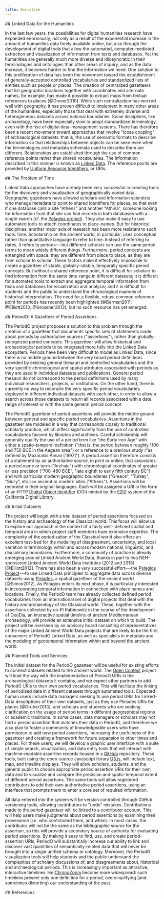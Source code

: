 ```yaml
---
title: Narrative
---
```


<!-- note: MUST leave blank lines before </section> end tags -->

<section>
## Linked Data for the Humanities

In the last few years, the possibilities for digital humanities
research have expanded enormously, not only as a result of the
exponential increase in the amount of humanities data freely available
online, but also through the development of digital tools that allow
the automated, computer-mediated extraction and visualization of
information from texts and databases. Yet the humanities are generally
much more diverse and idiosyncratic in their terminologies and
ontologies than other areas of inquiry, and as the data increase, it
becomes harder to find the information we need. One solution to this
proliferation of data has been the movement toward the establishment
of generally-accepted controlled vocabularies and standardized lists
of entities such as people or places. The creation of centralized
gazetteers that list geographic locations together with coordinates
and alternate names, for example, has made it possible to extract maps
from textual references to places [@Grover2010]. While such
centralization has worked well with geography, it has proven difficult
to implement in many other areas of the humanities, especially those
that deal with extremely diverse and heterogeneous datasets across
national boundaries. Some disciplines, like archaeology, have been
especially slow to adopt standardized terminology, even with the rise
of digital data-management systems. There has therefore been a recent
movement toward approaches that involve "loose coupling" of
archaeological datasets: that is, the use of semantic formats to
describe information so that relationships between objects can be seen
even when the terminologies and metadata schemata used to describe
them are different. Relationships are established through the use of
common reference points rather than shared vocabularies. The
information described in this manner is known as [Linked
Data][ldata]. The reference points are provided by [Uniform Resource
Identifiers][uri], or URIs.

</section>

[uri]: http://en.wikipedia.org/wiki/Uniform_resource_identifier
[ldata]: http://www.w3.org/DesignIssues/LinkedData.html

<section>
## The Problem of Time

Linked Data approaches have already been very successful in creating
tools for the discovery and visualization of geographically coded
data. Geographic gazetteers have allowed scholars and information
scientists who manage metadata to point to shared identifiers for
places, so that even if one database calls a site "Athens" and another
"Athina", someone looking for information from that site can find
records in both databases with a single search (cf. the [Pelagios
project][pel]). They also make it easy to use automated tools to attach
coordinates to place-names. But for historical disciplines, another
major axis of research has been more resistant to such tools:
time. Scholarship on the ancient world, in particular, uses conceptual
rather than quantitative language to refer to time. Instead of
referring to dates, it refers to periods---but different scholars can
use the same period terms to mean widely different
things. Furthermore, period concepts are entangled with space: they
are different from place to place, as they are from scholar to
scholar. These factors make it effectively impossible to create a
gazetteer of stable, globally-citable, temporally specific period
concepts. But without a shared reference point, it is difficult for
scholars to find information from the same time-range in different
datasets; it is difficult for automated tools to extract and aggregate
temporal information from texts and databases for visualization and
analysis; and it is difficult for students and the public to
understand the chronological nuances of historical interpretation. The
need for a flexible, robust common reference point for periods has
recently been highlighted [@Berman2011; @Elliott2013; @Grossner2013],
but no such resource has yet emerged.

</section>

[pel]: http://pelagios-project.blogspot.com/p/about-pelagios.html

<section>
## PeriodO: A Gazetteer of Period Assertions

The PeriodO project proposes a solution to this problem through the
creation of a gazetteer that documents specific sets of statements
made about periods by authoritative sources ("assertions"), rather
than globally-recognized period concepts. This gazetteer will allow
historical and archaeological periods to be integrated more fully into
the Linked Data ecosystem. Periods have been very difficult to model
as Linked Data, since there is no middle ground between the very broad
period definitions provided by existing general thesauri and
controlled vocabularies and the very specific chronological and
spatial attributes associated with periods as they are used in
individual datasets and publications. General period thesauri do not
correspond to the period definitions used by many individual
researchers, projects, or institutions. On the other hand, there is
currently no way to reconcile the very specific period vocabularies
deployed in different individual datasets with each other, in order to
allow a search across those datasets to return all records associated
with a date range of interest or with the same general period concept.

The PeriodO gazetteer of period assertions will provide the middle
ground between general and specific period vocabularies. Assertions in
the gazetteer are modeled in a way that corresponds closely to
traditional scholarly practice, which differs significantly from the
use of controlled vocabularies favored by libraries and
archives. Careful scholarship will generally qualify the use of a
period term like "the Early Iron Age" with either a spatio-temporal
definition ("that is, the period between roughly 1100 and 750 BCE in
the Aegean area") or a reference to a previous study ("as defined by
Mazarakis Ainian [1997]"). A period assertion therefore consists of a
statement by an authoritative source, in print or online, that
associates a period name or term ("Archaic") with chronological
coordinates of greater or less precision ("700-480 BCE", "late eighth
to early fifth century BC") and with particular modern geographic
boundaries ("Greece", "Turkey", "Sicily", etc.) or ancient or modern
sites ("Athens")<!-- (see Appendix A, Fig. 1)-->. Assertions will be
recorded in their original languages. Each will be assigned a URI in
the form of an HTTP [Digital Object Identifier][doi] (DOI) minted by
the [EZID][ezid] system of the California Digital Library.

</section>

[doi]: http://en.wikipedia.org/wiki/Digital_object_identifier
[ezid]: http://ezid.cdlib.org/

<section>
## Initial Datasets

The project will begin with a trial dataset of period assertions
focused on the history and archaeology of the Classical world. This
focus will allow us to explore our approach in the context of a fairly
well- defined spatial and temporal area in which project staff members
have extensive expertise. The complexity of the periodization of the
Classical world also offers an excellent test-bed for the modeling of
disagreement, uncertainty, and local variation in terminology within
and across modern national, linguistic, and disciplinary
boundaries. Furthermore, a community of practice is already emerging
around Linked Ancient World Data, thanks in part to two NEH-sponsored
Linked Ancient World Data Institutes (2012 and 2013)
[@Elliott2012]. There has also been a very successful effort---the
[Pelagios Project][pel]---to use Linked Data principles to aggregate
data across diverse datasets using [Pleiades][ple], a spatial
gazetteer of the ancient world [@Simon2012]. As Pelagios enters its
next phase, it is particularly interested in incorporating temporal
information in connection with place names and locations. Finally, the
PeriodO team has already collected defined period vocabularies from an
international set of digital projects that deal with the history and
archaeology of the Classical world. These, together with the
assertions collected by co-PI Rabinowitz in the course of the
development of [GeoDia][gdia], an interactive spatial timeline of
ancient Mediterranean archaeology, will provide an extensive initial
dataset on which to build. The project will be overseen by an advisory
board consisting of representatives of the major Linked Ancient World
Data projects that are likely to be the first consumers of PeriodO
Linked Data, as well as specialists in metadata and the modeling of
geotemporal information within and beyond the ancient world.

</section>

[ple]: http://pleiades.stoa.org/
[gdia]: http://geodia.laits.utexas.edu/

<section>
## Planned Tools and Services

The initial dataset for the PeriodO gazetteer will be useful for
existing efforts to connect datasets related to the ancient world. The
[Open Context][octx] project will lead the way with the implementation
of PeriodO URIs in the archaeological datasets it contains, and we
expect other partners to add PeriodO URIs to their own period
vocabularies. This will facilitate the linking of periodized data in
different datasets through automated tools. Expected human users
include data managers seeking to use period URIs for Linked-Data
descriptions of their own datasets, just as they use Pleiades URIs for
places [@Gruber2013], and scholars and students who are seeking
clarification on the usage of period terms in different geographical
regions or academic traditions. In some cases, data managers or
scholars may not find a period assertion that matches their data in
PeriodO, and therefore we also plan to foster a community of
knowledgeable users who have permission to add new period assertions,
increasing the usefulness of the gazetteer and creating a framework
for future expansion to other times and places. For these users, we
will develop a graphic user interface with a suite of simple search,
visualization, and data entry tools that will interact with
machine-readable assertion records housed in a [GitHub][ghub]
repository<!--(see Appendix A, Fig. 2)-->. These tools, built using
the open-source Javascript library [D3.js][d3], will include text,
map, and timeline displays. They will allow scholars, students, and
the general public to choose appropriate period assertion URIs for
their own data and to visualize and compare the precision and
spatio-temporal extent of different period assertions<!-- (see
Appendix A, Fig. 3)-->. The same tools will allow registered
contributors to add their own authoritative period assertions, using
an interface that prompts them to enter a core set of required
information.

All data entered into the system will be version controlled through
GitHub versioning tools, allowing contributors to "undo"
mistakes. Contributions made to the period gazetteer will be linked to
a contributor account. This will help users make judgments about
period assertions by examining their provenance (i.e. who contributed
them, and when). In most cases, the contributor will not be the same
as the bibliographic source for the assertion, so this will provide a
secondary source of authority for evaluating period assertions. By
making it easy to find, use, and create period-assertion URIs, PeriodO
will substantially increase our ability to link and discover vast
quantities of semantically-related data that will never be brought
into a single unified schema or ontology. Moreover, the PeriodO
visualization tools will help students and the public understand the
complexities of scholary discussions of, and disagreements about,
historical and archaeological periods. This is increasingly important
as attractive, interactive timelines like [ChronoZoom][czoom] become
more widespread: such timelines present only one definition for a
period, oversimplifying (and sometimes distorting) our understanding
of the past.

</section>

[octx]: http://opencontext.org/
[ghub]: https://github.com/
[d3]: http://d3js.org/
[czoom]: http://www.chronozoom.com/

<section>
## References
</section>
